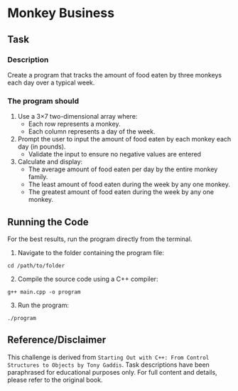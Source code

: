 # Monkey Business

## Task

### Description
Create a program that tracks the amount of food eaten by three monkeys each day over a typical week.

### The program should
1. Use a 3×7 two-dimensional array where:
    - Each row represents a monkey.
    - Each column represents a day of the week.
2. Prompt the user to input the amount of food eaten by each monkey each day (in pounds).
    - Validate the input to ensure no negative values are entered
3. Calculate and display:
    - The average amount of food eaten per day by the entire monkey family.
    - The least amount of food eaten during the week by any one monkey.
    - The greatest amount of food eaten during the week by any one monkey.

## Running the Code
For the best results, run the program directly from the terminal.

1. Navigate to the folder containing the program file:
```
cd /path/to/folder
```
2. Compile the source code using a C++ compiler:
```
g++ main.cpp -o program
```
3. Run the program:
```
./program
```

## Reference/Disclaimer
This challenge is derived from `Starting Out with C++: From Control Structures to Objects by Tony Gaddis`. Task descriptions have been paraphrased for educational purposes only. For full content and details, please refer to the original book.